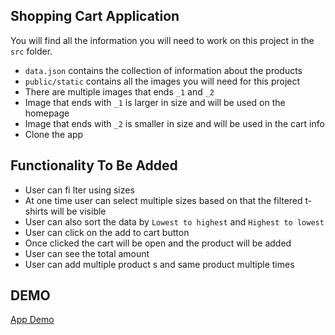 ## Shopping Cart Application

You will find all the information you will need to work on this project in the `src` folder.

- `data.json` contains the collection of information about the products
- `public/static` contains all the images you will need for this project
- There are multiple images that ends `_1` and `_2`
- Image that ends with `_1` is larger in size and will be used on the homepage
- Image that ends with `_2` is smaller in size and will be used in the cart info
- Clone the app

## Functionality To Be Added

- User can fi lter using sizes
- At one time user can select multiple sizes based on that the filtered t-shirts will be visible
- User can also sort the data by `Lowest to highest` and `Highest to lowest`
- User can click on the add to cart button
- Once clicked the cart will be  open and the product will be added
- User can see the total amount
- User can add multiple product s and same product multiple times

## DEMO

[App Demo](https://ac-cart.vercel.app/)
